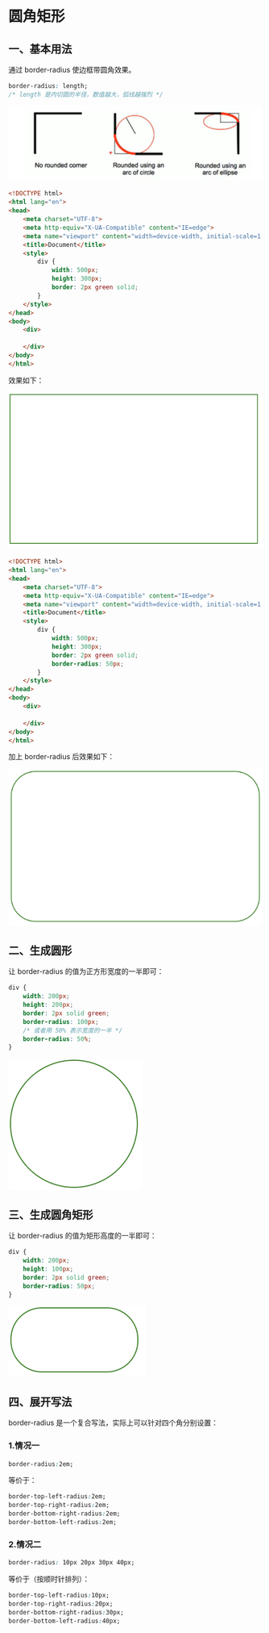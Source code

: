 # 圆角矩形

## 一、基本用法

通过 border-radius 使边框带圆角效果。

```css
border-radius: length;
/* length 是内切圆的半径，数值越大，弧线越强烈 */
```

![border-radius](./pic/border-radius.png)

```html
<!DOCTYPE html>
<html lang="en">
<head>
    <meta charset="UTF-8">
    <meta http-equiv="X-UA-Compatible" content="IE=edge">
    <meta name="viewport" content="width=device-width, initial-scale=1.0">
    <title>Document</title>
    <style>
        div {
            width: 500px;
            height: 300px;
            border: 2px green solid;
        }
    </style>
</head>
<body>
    <div>
        
    </div>
</body>
</html>
```

效果如下：

![普通](./pic/普通.png)

```html
<!DOCTYPE html>
<html lang="en">
<head>
    <meta charset="UTF-8">
    <meta http-equiv="X-UA-Compatible" content="IE=edge">
    <meta name="viewport" content="width=device-width, initial-scale=1.0">
    <title>Document</title>
    <style>
        div {
            width: 500px;
            height: 300px;
            border: 2px green solid;
            border-radius: 50px;
        }
    </style>
</head>
<body>
    <div>
        
    </div>
</body>
</html>
```

加上 border-radius 后效果如下：

![加上border-radius的效果](./pic/加上border-radius的效果.png)

## 二、生成圆形

让 border-radius 的值为正方形宽度的一半即可：

```css
div {
    width: 200px;
    height: 200px;
    border: 2px solid green;
    border-radius: 100px;
    /* 或者用 50% 表示宽度的一半 */
    border-radius: 50%;
}
```

![circle](./pic/circle.png)

## 三、生成圆角矩形

让 border-radius 的值为矩形高度的一半即可：

```css
div {
    width: 200px;
    height: 100px;
    border: 2px solid green;
    border-radius: 50px;
}
```

![圆角矩形](./pic/圆角矩形.png)

## 四、展开写法

border-radius 是一个复合写法，实际上可以针对四个角分别设置：

### 1.情况一

```css
border-radius:2em;
```

等价于：

```css
border-top-left-radius:2em;
border-top-right-radius:2em;
border-bottom-right-radius:2em;
border-bottom-left-radius:2em;
```

### 2.情况二

```css
border-radius: 10px 20px 30px 40px;
```

等价于（按顺时针排列）：

```css
border-top-left-radius:10px;
border-top-right-radius:20px;
border-bottom-right-radius:30px;
border-bottom-left-radius:40px;
```

